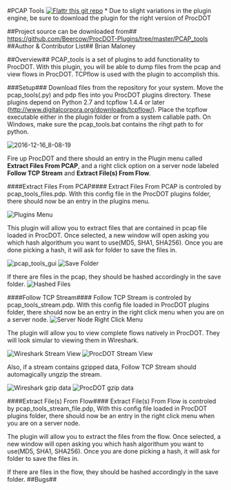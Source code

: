 #PCAP Tools [![Flattr this git repo](http://api.flattr.com/button/flattr-badge-large.png)](https://flattr.com/submit/auto?user_id=beercow&url=https://github.com/Beercow/ProcDOT-Plugins) 
\* Due to slight variations in the plugin engine, be sure to download the plugin for the right version of ProcDOT

##Project source can be downloaded from##
https://github.com/Beercow/ProcDOT-Plugins/tree/master/PCAP_tools
##Author & Contributor List##
Brian Maloney

##Overview##
PCAP_tools is a set of plugins to add functionality to ProcDOT. With this plugin, you will be able to dump files from the pcap and view flows in ProcDOT. TCPflow is used with the plugin to accomplish this.

###Setup###
Download files from the repository for your system. Move the pcap_tools(.py) and pdp fles into you ProcDOT plugins directory. These plugins depend on Python 2.7 and tcpflow 1.4.4 or later (http://www.digitalcorpora.org/downloads/tcpflow/). Place the tcpflow executable either in the plugin folder or from a system callable path. On Windows, make sure the pcap_tools.bat contains the rihgt path to for python.

![2016-12-16_8-08-19](https://cloud.githubusercontent.com/assets/10360919/21265427/124a660c-c367-11e6-849a-a9c5951ae267.png)

Fire up ProcDOT and there should an entry in the Plugin menu called **Extract Files From PCAP**, and a right click option on a server node labeled **Follow TCP Stream** and **Extract File(s) From Flow**.

####Extract Files From PCAP####
Extract Files From PCAP is controled by pcap_tools_files.pdp. With this config file in the ProcDOT plugins folder, there should now be an entry in the plugins menu.

![Plugins Menu](https://cloud.githubusercontent.com/assets/10360919/12631017/e049998a-c514-11e5-9e4a-31a35ff9dc4a.png)

This plugin will allow you to extract files that are contained in pcap file loaded in ProcDOT. Once selected, a new window will open asking you which hash algorithum you want to use(MD5, SHA1, SHA256). Once you are done picking a hash, it will ask for folder to save the files in.

![pcap_tools_gui](https://cloud.githubusercontent.com/assets/10360919/21141301/fc566b28-c101-11e6-8c83-ce9b6506e552.png) ![Save Folder](https://cloud.githubusercontent.com/assets/10360919/12631019/e054af64-c514-11e5-8f95-033de6bbaffd.PNG)

If there are files in the pcap, they should be hashed accordingly in the save folder.
![Hashed Files](https://cloud.githubusercontent.com/assets/10360919/12631022/e05d782e-c514-11e5-9092-dda6f2d10e03.PNG)

####Follow TCP Stream####
Follow TCP Stream is controled by pcap_tools_stream.pdp. With this config file loaded in ProcDOT plugins folder, there should now be an entry in the right click menu when you are on a server node.
![Server Node Right Click Menu](https://cloud.githubusercontent.com/assets/10360919/12631020/e055c520-c514-11e5-9f1f-c8a7933f6453.png)

The plugin will allow you to view complete flows natively in ProcDOT. They will look simular to viewing them in Wireshark.

![Wireshark Stream View](https://cloud.githubusercontent.com/assets/10360919/12631025/e069edc0-c514-11e5-8180-f44c41e74632.PNG) ![ProcDOT Stream View](https://cloud.githubusercontent.com/assets/10360919/12631023/e0626f0a-c514-11e5-8d04-4a0d5ce22cde.png)

Also, if a stream contains gzipped data, Follow TCP Stream should automagically ungzip the stream.

![Wireshark gzip data](https://cloud.githubusercontent.com/assets/10360919/12631026/e0710d6c-c514-11e5-9c38-08c083045183.PNG) ![ProcDOT gzip data](https://cloud.githubusercontent.com/assets/10360919/12631024/e067964c-c514-11e5-983c-632997c5ba09.png)

####Extract File(s) From Flow####
Extract File(s) From Flow is controled by pcap_tools_stream_file.pdp, With this config file loaded in ProcDOT plugins folder, there should now be an entry in the right click menu when you are on a server node.

The plugin will allow you to extract the files from the flow. Once selected, a new window will open asking you which hash algorithum you want to use(MD5, SHA1, SHA256). Once you are done picking a hash, it will ask for folder to save the files in.

If there are files in the flow, they should be hashed accordingly in the save folder.
##Bugs##
